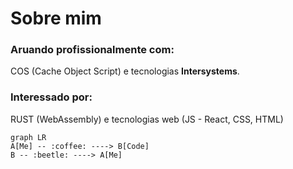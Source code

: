 # Sobre mim

### Aruando profissionalmente com:
COS (Cache Object Script) e tecnologias **Intersystems**.

### Interessado por:
RUST (WebAssembly) e tecnologias web (JS - React, CSS, HTML)



```mermaid
graph LR
A[Me] -- :coffee: ----> B[Code]
B -- :beetle: ----> A[Me]
```
